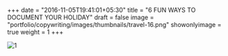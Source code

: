 +++
date = "2016-11-05T19:41:01+05:30"
title = "6 FUN WAYS TO DOCUMENT YOUR HOLIDAY"
draft = false
image = "portfolio/copywriting/images/thumbnails/travel-16.png"
showonlyimage = true
weight = 1
+++

![1]

[1]: /portfolio/copywriting/images/travel-16.png